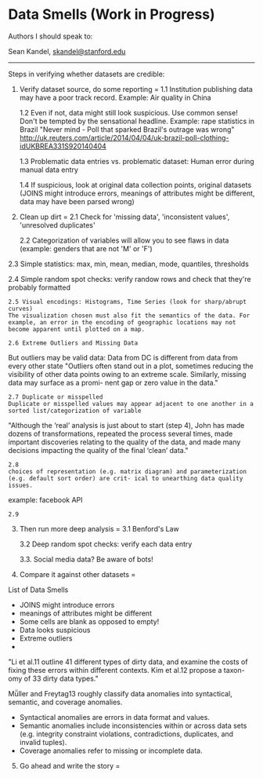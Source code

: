 Data Smells (Work in Progress)
=========


Authors I should speak to:

Sean Kandel, skandel@stanford.edu




-------------

Steps in verifying whether datasets are credible:

1. Verify dataset source, do some reporting
=
  1.1 Institution publishing data may have a poor track record. Example: Air quality in China

	1.2 Even if not, data might still look suspicious. Use common sense! Don't be tempted by the sensational headline. Example: rape statistics in Brazil
"Never mind - Poll that sparked Brazil's outrage was wrong"
http://uk.reuters.com/article/2014/04/04/uk-brazil-poll-clothing-idUKBREA331S920140404

	1.3 Problematic data entries vs. problematic dataset: Human error during manual data entry
	
	1.4 If suspicious, look at original data collection points, original datasets (JOINS might introduce errors, meanings of attributes might be different, data may have been parsed wrong)

2. Clean up dirt
=
	2.1 Check for 'missing data', 'inconsistent values', 'unresolved duplicates'

	2.2 Categorization of variables will allow you to see flaws in data (example: genders that are not 'M' or 'F')

  2.3 Simple statistics: max, min, mean, median, mode, quantiles, thresholds
  
  2.4 Simple random spot checks: verify randow rows and check that they're probably formatted
  
	2.5 Visual encodings: Histograms, Time Series (look for sharp/abrupt curves)
	The visualization chosen must also fit the semantics of the data. For example, an error in the encoding of geographic locations may not become apparent until plotted on a map.
	
	2.6 Extreme Outliers and Missing Data
But outliers may be valid data: Data from DC is different from data from every other state
"Outliers often stand out in a plot, sometimes reducing the visibility of other data points owing to an extreme scale. Similarly, missing data may surface as a promi- nent gap or zero value in the data."

	2.7 Duplicate or misspelled
	Duplicate or misspelled values may appear adjacent to one another in a sorted list/categorization of variable

"Although the ‘real’ analysis is just about to start (step 4), John has made dozens of transformations, repeated the process several times, made important discoveries relating to the quality of the data, and made many decisions impacting the quality of the final ‘clean’ data."
	
	2.8 
	choices of representation (e.g. matrix diagram) and parameterization (e.g. default sort order) are crit- ical to unearthing data quality issues.
example: facebook API

	2.9
	

3. Then run more deep analysis
=
	3.1 Benford's Law

	3.2 Deep random spot checks: verify each data entry
	
	3.3. Social media data? Be aware of bots!


4. Compare it against other datasets
=

List of Data Smells
- JOINS might introduce errors
- meanings of attributes might be different
- Some cells are blank as opposed to empty!
- Data looks suspicious
- Extreme outliers
- 

"Li et al.11 outline 41 different types of dirty data, and examine the costs of fixing these errors within different contexts. Kim et al.12 propose a taxon- omy of 33 dirty data types."


Mü̈ller and Freytag13 roughly classify data anomalies into syntactical, semantic, and coverage anomalies.
- Syntactical anomalies are errors in data format and values. 
- Semantic anomalies include inconsistencies within or across data sets (e.g. integrity constraint violations, contradictions, duplicates, and invalid tuples). 
- Coverage anomalies refer to missing or incomplete data.

5. Go ahead and write the story
=



